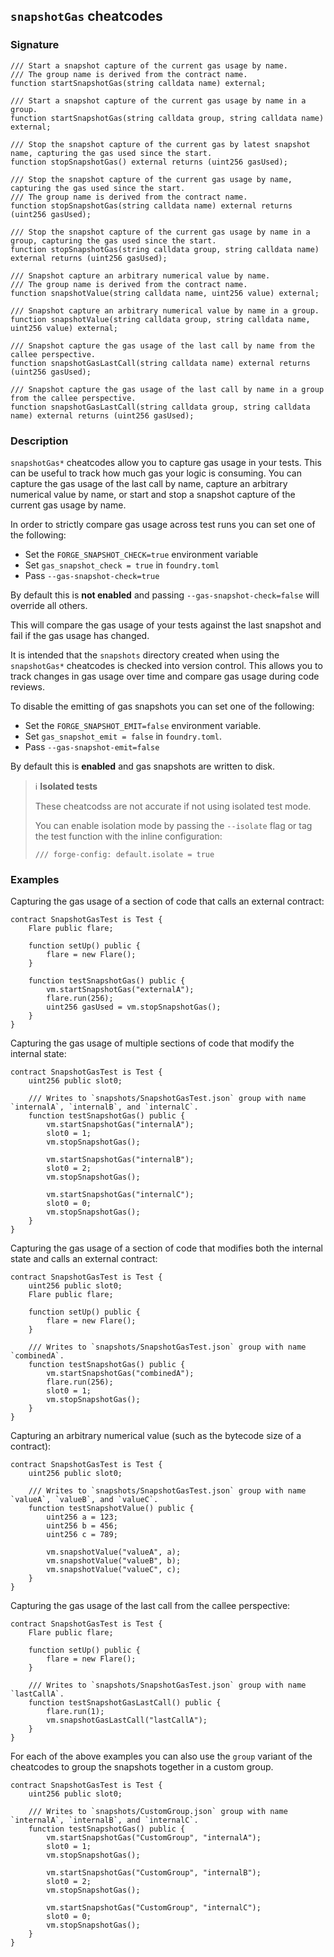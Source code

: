 ## `snapshotGas` cheatcodes

### Signature

```solidity
/// Start a snapshot capture of the current gas usage by name.
/// The group name is derived from the contract name.
function startSnapshotGas(string calldata name) external;

/// Start a snapshot capture of the current gas usage by name in a group.
function startSnapshotGas(string calldata group, string calldata name) external;

/// Stop the snapshot capture of the current gas by latest snapshot name, capturing the gas used since the start.
function stopSnapshotGas() external returns (uint256 gasUsed);

/// Stop the snapshot capture of the current gas usage by name, capturing the gas used since the start.
/// The group name is derived from the contract name.
function stopSnapshotGas(string calldata name) external returns (uint256 gasUsed);

/// Stop the snapshot capture of the current gas usage by name in a group, capturing the gas used since the start.
function stopSnapshotGas(string calldata group, string calldata name) external returns (uint256 gasUsed);

/// Snapshot capture an arbitrary numerical value by name.
/// The group name is derived from the contract name.
function snapshotValue(string calldata name, uint256 value) external;

/// Snapshot capture an arbitrary numerical value by name in a group.
function snapshotValue(string calldata group, string calldata name, uint256 value) external;

/// Snapshot capture the gas usage of the last call by name from the callee perspective.
function snapshotGasLastCall(string calldata name) external returns (uint256 gasUsed);

/// Snapshot capture the gas usage of the last call by name in a group from the callee perspective.
function snapshotGasLastCall(string calldata group, string calldata name) external returns (uint256 gasUsed);
```

### Description

`snapshotGas*` cheatcodes allow you to capture gas usage in your tests. This can be useful to track how much gas your logic is consuming. You can capture the gas usage of the last call by name, capture an arbitrary numerical value by name, or start and stop a snapshot capture of the current gas usage by name.

In order to strictly compare gas usage across test runs you can set one of the following:

- Set the `FORGE_SNAPSHOT_CHECK=true` environment variable
- Set `gas_snapshot_check = true` in `foundry.toml`
- Pass `--gas-snapshot-check=true`

By default this is **not enabled** and passing `--gas-snapshot-check=false` will override all others.

This will compare the gas usage of your tests against the last snapshot and fail if the gas usage has changed.

It is intended that the `snapshots` directory created when using the `snapshotGas*` cheatcodes is checked into version control. This allows you to track changes in gas usage over time and compare gas usage during code reviews.

To disable the emitting of gas snapshots you can set one of the following:

- Set the `FORGE_SNAPSHOT_EMIT=false` environment variable.
- Set `gas_snapshot_emit = false` in `foundry.toml`.
- Pass `--gas-snapshot-emit=false`

By default this is **enabled** and gas snapshots are written to disk.

> ℹ️ **Isolated tests**
>
> These cheatcodss are not accurate if not using isolated test mode.
>
> You can enable isolation mode by passing the `--isolate` flag or
> tag the test function with the inline configuration:
>
> `/// forge-config: default.isolate = true`

### Examples

Capturing the gas usage of a section of code that calls an external contract:

```solidity
contract SnapshotGasTest is Test {
    Flare public flare;

    function setUp() public {
        flare = new Flare();
    }

    function testSnapshotGas() public {
        vm.startSnapshotGas("externalA");
        flare.run(256);
        uint256 gasUsed = vm.stopSnapshotGas();
    }
}
```

Capturing the gas usage of multiple sections of code that modify the internal state:

```solidity
contract SnapshotGasTest is Test {
    uint256 public slot0;

    /// Writes to `snapshots/SnapshotGasTest.json` group with name `internalA`, `internalB`, and `internalC`.
    function testSnapshotGas() public {
        vm.startSnapshotGas("internalA");
        slot0 = 1;
        vm.stopSnapshotGas();

        vm.startSnapshotGas("internalB");
        slot0 = 2;
        vm.stopSnapshotGas();

        vm.startSnapshotGas("internalC");
        slot0 = 0;
        vm.stopSnapshotGas();
    }
}
```

Capturing the gas usage of a section of code that modifies both the internal state and calls an external contract:

```solidity
contract SnapshotGasTest is Test {
    uint256 public slot0;
    Flare public flare;

    function setUp() public {
        flare = new Flare();
    }

    /// Writes to `snapshots/SnapshotGasTest.json` group with name `combinedA`.
    function testSnapshotGas() public {
        vm.startSnapshotGas("combinedA");
        flare.run(256);
        slot0 = 1;
        vm.stopSnapshotGas();
    }
}
```

Capturing an arbitrary numerical value (such as the bytecode size of a contract):

```solidity
contract SnapshotGasTest is Test {
    uint256 public slot0;

    /// Writes to `snapshots/SnapshotGasTest.json` group with name `valueA`, `valueB`, and `valueC`.
    function testSnapshotValue() public {
        uint256 a = 123;
        uint256 b = 456;
        uint256 c = 789;

        vm.snapshotValue("valueA", a);
        vm.snapshotValue("valueB", b);
        vm.snapshotValue("valueC", c);
    }
}
```

Capturing the gas usage of the last call from the callee perspective:

```solidity
contract SnapshotGasTest is Test {
    Flare public flare;

    function setUp() public {
        flare = new Flare();
    }

    /// Writes to `snapshots/SnapshotGasTest.json` group with name `lastCallA`.
    function testSnapshotGasLastCall() public {
        flare.run(1);
        vm.snapshotGasLastCall("lastCallA");
    }
}
```

For each of the above examples you can also use the `group` variant of the cheatcodes to group the snapshots together in a custom group.

```solidity
contract SnapshotGasTest is Test {
    uint256 public slot0;

    /// Writes to `snapshots/CustomGroup.json` group with name `internalA`, `internalB`, and `internalC`.
    function testSnapshotGas() public {
        vm.startSnapshotGas("CustomGroup", "internalA");
        slot0 = 1;
        vm.stopSnapshotGas();

        vm.startSnapshotGas("CustomGroup", "internalB");
        slot0 = 2;
        vm.stopSnapshotGas();

        vm.startSnapshotGas("CustomGroup", "internalC");
        slot0 = 0;
        vm.stopSnapshotGas();
    }
}
```
